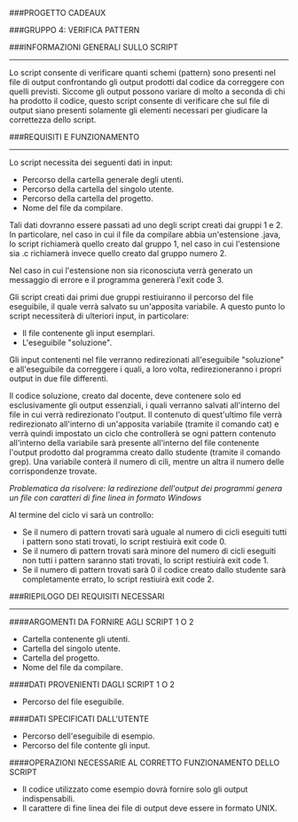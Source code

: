 ###PROGETTO CADEAUX

###GRUPPO 4: VERIFICA PATTERN

###INFORMAZIONI GENERALI SULLO SCRIPT
***
Lo script consente di verificare quanti schemi (pattern) sono presenti nel file di output confrontando gli output prodotti dal codice da correggere con quelli previsti.
Siccome gli output possono variare di molto a seconda di chi ha prodotto il codice, questo script consente di verificare che sul file di output siano presenti solamente gli elementi necessari per giudicare la correttezza dello script.

###REQUISITI E FUNZIONAMENTO
***
Lo script necessita dei seguenti dati in input:  

* Percorso della cartella generale degli utenti.
* Percorso della cartella del singolo utente.
* Percorso della cartella del progetto.
* Nome del file da compilare.

Tali dati dovranno essere passati ad uno degli script creati dai gruppi 1 e 2. In particolare, nel caso in cui il file da compilare abbia un'estensione .java, 
lo script richiamerà quello creato dal gruppo 1, nel caso in cui l'estensione sia .c richiamerà invece quello creato dal gruppo numero 2.

Nel caso in cui l'estensione non sia riconosciuta verrà generato un messaggio di errore e il programma genererà l'exit code 3.

Gli script creati dai primi due gruppi restiuiranno il percorso del file eseguibile, il quale verrà salvato su un'apposita variabile. A questo punto 
lo script necessiterà di ulteriori input, in particolare:

* Il file contenente gli input esemplari.
* L'eseguibile "soluzione".

Gli input contenenti nel file verranno redirezionati all'eseguibile "soluzione" e all'eseguibile da correggere i quali, a loro volta, redirezioneranno 
i propri output in due file differenti.

Il codice soluzione, creato dal docente, deve contenere solo ed esclusivamente gli output essenziali, i quali verranno salvati all'interno del file in cui
verrà redirezionato l'output. Il contenuto di quest'ultimo file verrà redirezionato all'interno di un'apposita variabile (tramite il comando cat) e verrà quindi
impostato un ciclo che controllerà se ogni pattern contenuto all'interno della variabile sarà presente all'interno del file contenente l'output prodotto dal 
programma creato dallo studente (tramite il comando grep). Una variabile conterà il numero di cili, mentre un altra il numero delle corrispondenze trovate.

*Problematica da risolvere: la redirezione dell'output dei programmi genera un file con caratteri di fine linea in formato Windows*

Al termine del ciclo vi sarà un controllo:

* Se il numero di pattern trovati sarà uguale al numero di cicli eseguiti tutti i pattern sono stati trovati, lo script restiuirà exit code 0.
* Se il numero di pattern trovati sarà minore del numero di cicli eseguiti non tutti i pattern saranno stati trovati, lo script restiuirà exit code 1.
* Se il numero di pattern trovati sarà 0 il codice creato dallo studente sarà completamente errato, lo script restiuirà exit code 2.

###RIEPILOGO DEI REQUISITI NECESSARI

***

####ARGOMENTI DA FORNIRE AGLI SCRIPT 1 O 2

* Cartella contenente gli utenti.
* Cartella del singolo utente.
* Cartella del progetto.
* Nome del file da compilare.

####DATI PROVENIENTI DAGLI SCRIPT 1 O 2

* Percorso del file eseguibile.

####DATI SPECIFICATI DALL'UTENTE

* Percorso dell'eseguibile di esempio.
* Percorso del file contente gli input.

####OPERAZIONI NECESSARIE AL CORRETTO FUNZIONAMENTO DELLO SCRIPT

* Il codice utilizzato come esempio dovrà fornire solo gli output indispensabili.
* Il carattere di fine linea dei file di output deve essere in formato UNIX.








